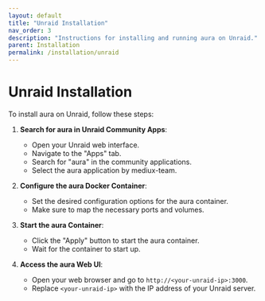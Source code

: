 ```yaml
---
layout: default
title: "Unraid Installation"
nav_order: 3
description: "Instructions for installing and running aura on Unraid."
parent: Installation
permalink: /installation/unraid
---
```


# Unraid Installation

To install aura on Unraid, follow these steps:

1. **Search for aura in Unraid Community Apps**:

    - Open your Unraid web interface.
    - Navigate to the "Apps" tab.
    - Search for "aura" in the community applications.
    - Select the aura application by mediux-team.

2. **Configure the aura Docker Container**:

    - Set the desired configuration options for the aura container.
    - Make sure to map the necessary ports and volumes.

3. **Start the aura Container**:

    - Click the "Apply" button to start the aura container.
    - Wait for the container to start up.

4. **Access the aura Web UI**:
    - Open your web browser and go to `http://<your-unraid-ip>:3000`.
    - Replace `<your-unraid-ip>` with the IP address of your Unraid server.
